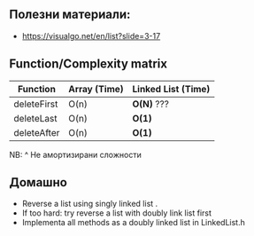 
## Полезни материали: 

* https://visualgo.net/en/list?slide=3-17

## Function/Complexity matrix

|   Function    | Array (Time) | Linked List (Time) |
| ----------- | -----------     |----------- |
| deleteFirst      | O(n)       |  **O(N)** ???       | 
| deleteLast   | O(n)          |  **O(1)**       |  
| deleteAfter   | O(n)          |  **O(1)**       | 

NB: ^ Не амортизирани сложности



## Домашно  
* Reverse a list using singly linked list .
* If too hard: try reverse a list with doubly link list first 
* Implementa all methods as a doubly linked list in LinkedList.h